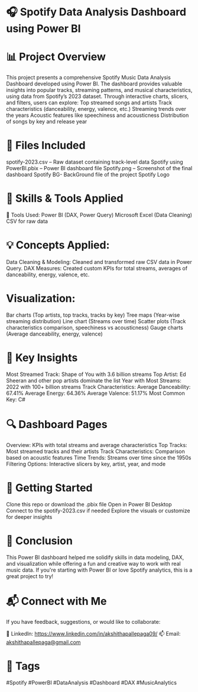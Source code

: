 # 🎧 Spotify Data Analysis Dashboard using Power BI
# 📊 Project Overview
This project presents a comprehensive Spotify Music Data Analysis Dashboard developed using Power BI. The dashboard provides valuable insights into popular tracks, streaming patterns, and musical characteristics, using data from Spotify’s 2023 dataset.
Through interactive charts, slicers, and filters, users can explore:
Top streamed songs and artists
Track characteristics (danceability, energy, valence, etc.)
Streaming trends over the years
Acoustic features like speechiness and acousticness
Distribution of songs by key and release year

# 📁 Files Included
spotify-2023.csv – Raw dataset containing track-level data
Spotify using PowerBI.pbix – Power BI dashboard file
Spotify.png – Screenshot of the final dashboard
Spotify BG- BackGround file of the project
Spotify Logo 

# 🧠 Skills & Tools Applied
🔧 Tools Used:
Power BI (DAX, Power Query)
Microsoft Excel (Data Cleaning)
CSV for raw data

# 💡 Concepts Applied:
Data Cleaning & Modeling: Cleaned and transformed raw CSV data in Power Query.
DAX Measures: Created custom KPIs for total streams, averages of danceability, energy, valence, etc.

# Visualization:
Bar charts (Top artists, top tracks, tracks by key)
Tree maps (Year-wise streaming distribution)
Line chart (Streams over time)
Scatter plots (Track characteristics comparison, speechiness vs acousticness)
Gauge charts (Average danceability, energy, valence) 

# 📌 Key Insights
Most Streamed Track: Shape of You with 3.6 billion streams
Top Artist: Ed Sheeran and other pop artists dominate the list
Year with Most Streams: 2022 with 100+ billion streams
Track Characteristics:
Average Danceability: 67.41%
Average Energy: 64.36%
Average Valence: 51.17%
Most Common Key: C#

# 🔍 Dashboard Pages
Overview: KPIs with total streams and average characteristics
Top Tracks: Most streamed tracks and their artists
Track Characteristics: Comparison based on acoustic features
Time Trends: Streams over time since the 1950s
Filtering Options: Interactive slicers by key, artist, year, and mode

# 🚀 Getting Started
Clone this repo or download the .pbix file
Open in Power BI Desktop
Connect to the spotify-2023.csv if needed
Explore the visuals or customize for deeper insights

# 📌 Conclusion
This Power BI dashboard helped me solidify skills in data modeling, DAX, and visualization while offering a fun and creative way to work with real music data. If you're starting with Power BI or love Spotify analytics, this is a great project to try!

# 📬 Connect with Me
If you have feedback, suggestions, or would like to collaborate:

💼 LinkedIn: https://www.linkedin.com/in/akshithapallepaga09/
📫 Email: akshithapallepaga@gmail.com

# 🔖 Tags
#Spotify #PowerBI #DataAnalysis #Dashboard #DAX #MusicAnalytics





